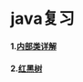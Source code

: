 # java复习

#### 1.[内部类详解](https://www.cnblogs.com/dolphin0520/p/3811445.html)
#### 2.[红黑树](https://www.cnblogs.com/skywang12345/p/3245399.html)
